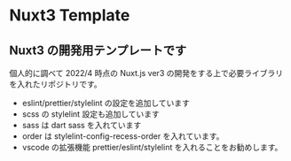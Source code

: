 # Nuxt3 Template

## Nuxt3 の開発用テンプレートです

個人的に調べて 2022/4 時点の Nuxt.js ver3 の開発をする上で必要ライブラリを入れたリポジトリです。

- eslint/prettier/stylelint の設定を追加しています
- scss の stylelint 設定も追加しています
- sass は dart sass を入れています
- order は stylelint-config-recess-order を入れています。
- vscode の拡張機能 prettier/eslint/stylelint を入れることをお勧めします。
